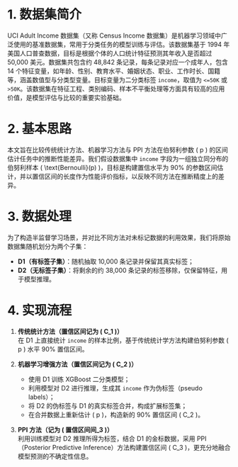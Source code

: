 # 1. 数据集简介

UCI Adult Income 数据集（又称 Census Income 数据集）是机器学习领域中广泛使用的基准数据集，常用于分类任务的模型训练与评估。该数据集基于 1994 年美国人口普查数据，目标是根据个体的人口统计特征预测其年收入是否超过 50,000 美元。数据集共包含约 48,842 条记录，每条记录对应一个成年人，包含 14 个特征变量，如年龄、性别、教育水平、婚姻状态、职业、工作时长、国籍等，涵盖数值型与分类型变量。目标变量为二分类标签 `income`，取值为 `<=50K` 或 `>50K`。该数据集在特征工程、类别编码、样本不平衡处理等方面具有较高的应用价值，是模型评估与比较的重要实验基础。

# 2. 基本思路

本文旨在比较传统统计方法、机器学习方法与 PPI 方法在伯努利参数 \( p \) 的区间估计任务中的推断性能差异。我们假设数据集中 `income` 字段为一组独立同分布的伯努利样本 \( \text{Bernoulli}(p) \)，目标是构建置信水平为 90% 的参数区间估计，并以置信区间的长度作为性能评价指标，以反映不同方法在推断精度上的差异。

# 3. 数据处理

为了构造半监督学习场景，并对比不同方法对未标记数据的利用效果，我们将原始数据集随机划分为两个子集：

- **D1（有标签子集）**：随机抽取 10,000 条记录并保留其真实标签；
- **D2（无标签子集）**：将剩余的约 38,000 条记录的标签移除，仅保留特征，用于模型推理。

# 4. 实现流程

1. **传统统计方法（置信区间记为 \( C_1 \)）**  
   在 D1 上直接统计 `income` 的样本比例，基于传统统计学方法构建伯努利参数 \( p \) 水平 90% 置信区间。

2. **机器学习增强方法（置信区间记为 \( C_2 \)）**  
   - 使用 D1 训练 XGBoost 二分类模型；
   - 利用模型对 D2 进行推理，生成其 `income` 作为伪标签（pseudo labels）；
   - 将 D2 的伪标签与 D1 的真实标签合并，构成扩展标签集；
   - 在合并数据上重新估计 \( p \)，构造新的 90% 置信区间 \( C_2 \)。

3. **PPI 方法（记为 \( 置信区间间_3 \)）**  
   利用训练模型对 D2 推理所得为标签，结合 D1 的金标数据，采用 PPI（Posterior Predictive Inference）方法构建置信区间 \( C_3 \)，更充分地融合模型预测的不确定性信息。
